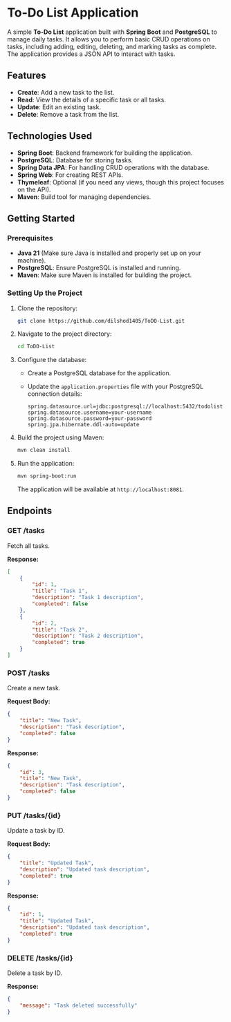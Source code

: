 
# To-Do List Application

A simple **To-Do List** application built with **Spring Boot** and **PostgreSQL** to manage daily tasks. It allows you to perform basic CRUD operations on tasks, including adding, editing, deleting, and marking tasks as complete. The application provides a JSON API to interact with tasks.

## Features

- **Create**: Add a new task to the list.
- **Read**: View the details of a specific task or all tasks.
- **Update**: Edit an existing task.
- **Delete**: Remove a task from the list.

## Technologies Used

- **Spring Boot**: Backend framework for building the application.
- **PostgreSQL**: Database for storing tasks.
- **Spring Data JPA**: For handling CRUD operations with the database.
- **Spring Web**: For creating REST APIs.
- **Thymeleaf**: Optional (if you need any views, though this project focuses on the API).
- **Maven**: Build tool for managing dependencies.

## Getting Started

### Prerequisites

- **Java 21** (Make sure Java is installed and properly set up on your machine).
- **PostgreSQL**: Ensure PostgreSQL is installed and running.
- **Maven**: Make sure Maven is installed for building the project.

### Setting Up the Project

1. Clone the repository:

   ```bash
   git clone https://github.com/dilshod1405/ToDO-List.git
   ```

2. Navigate to the project directory:

   ```bash
   cd ToDO-List
   ```

3. Configure the database:

   - Create a PostgreSQL database for the application.
   - Update the `application.properties` file with your PostgreSQL connection details:

     ```properties
     spring.datasource.url=jdbc:postgresql://localhost:5432/todolist
     spring.datasource.username=your-username
     spring.datasource.password=your-password
     spring.jpa.hibernate.ddl-auto=update
     ```

4. Build the project using Maven:

   ```bash
   mvn clean install
   ```

5. Run the application:

   ```bash
   mvn spring-boot:run
   ```

   The application will be available at `http://localhost:8081`.

## Endpoints

### **GET /tasks**
Fetch all tasks.

**Response:**
```json
[
    {
        "id": 1,
        "title": "Task 1",
        "description": "Task 1 description",
        "completed": false
    },
    {
        "id": 2,
        "title": "Task 2",
        "description": "Task 2 description",
        "completed": true
    }
]
```

### **POST /tasks**
Create a new task.

**Request Body:**
```json
{
    "title": "New Task",
    "description": "Task description",
    "completed": false
}
```

**Response:**
```json
{
    "id": 3,
    "title": "New Task",
    "description": "Task description",
    "completed": false
}
```

### **PUT /tasks/{id}**
Update a task by ID.

**Request Body:**
```json
{
    "title": "Updated Task",
    "description": "Updated task description",
    "completed": true
}
```

**Response:**
```json
{
    "id": 1,
    "title": "Updated Task",
    "description": "Updated task description",
    "completed": true
}
```

### **DELETE /tasks/{id}**
Delete a task by ID.

**Response:**
```json
{
    "message": "Task deleted successfully"
}
```
